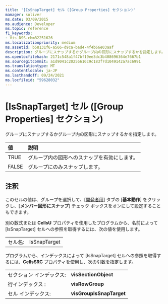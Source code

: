 ```yaml
---
title: '[IsSnapTarget] セル ([Group Properties] セクション)'
manager: soliver
ms.date: 03/09/2015
ms.audience: Developer
ms.topic: reference
f1_keywords:
- Vis_DSS.chm82251626
ms.localizationpriority: medium
ms.assetid: b58131f6-a566-d9ca-bad4-4f4b66e03aaf
description: グループにスナップするかグループ内の図形にスナップするかを指定します。
ms.openlocfilehash: 2171c548a1f47bf19ee3dc3b408696364e7667b1
ms.sourcegitcommit: a1d9041c20256616c9c183f7d1049142a7ac6991
ms.translationtype: MT
ms.contentlocale: ja-JP
ms.lasthandoff: 09/24/2021
ms.locfileid: "59628032"
---
```

# <a name="issnaptarget-cell-group-properties-section"></a>[IsSnapTarget] セル ([Group Properties] セクション)

グループにスナップするかグループ内の図形にスナップするかを指定します。
  
|**値**|**説明**|
|:-----|:-----|
|TRUE  <br/> |グループ内の図形へのスナップを有効にします。  <br/> |
|FALSE  <br/> |グループにのみスナップします。  <br/> |
   
## <a name="remarks"></a>注釈

このセルの値は、グループを選択して、[[開発者用](run-in-developer-mode-display-the-developer-tab.md)] タブの [**基本動作**] をクリックし、[**メンバー図形にスナップ**] チェック ボックスをオンにして設定することもできます。 
  
別の数式または **CellsU** プロパティを使用したプログラムから、名前によって [IsSnapTarget] セルへの参照を取得するには、次の値を使用します。 
  
|||
|:-----|:-----|
|セル名:  <br/> |IsSnapTarget  <br/> |
   
プログラムから、インデックスによって [IsSnapTarget] セルへの参照を取得するには、**CellsSRC** プロパティを使用し、次の引数を指定します。 
  
|||
|:-----|:-----|
|セクション インデックス:  <br/> |**visSectionObject** <br/> |
|行インデックス :  <br/> |**visRowGroup** <br/> |
|セル インデックス:  <br/> |**visGroupIsSnapTarget** <br/> |
   

